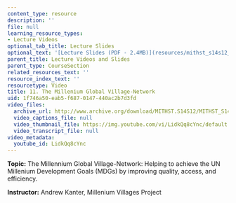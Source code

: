 ```yaml
---
content_type: resource
description: ''
file: null
learning_resource_types:
- Lecture Videos
optional_tab_title: Lecture Slides
optional_text: '[Lecture Slides (PDF - 2.4MB)](resources/mithst_s14s12_lec18_1113)'
parent_title: Lecture Videos and Slides
parent_type: CourseSection
related_resources_text: ''
resource_index_text: ''
resourcetype: Video
title: 11. The Millenium Global Village-Network
uid: 1f746a50-eab5-f687-0147-440ac2b7d3fd
video_files:
  archive_url: http://www.archive.org/download/MITHST.S14S12/MITHST_S14S12_lec11_300k.mp4
  video_captions_file: null
  video_thumbnail_file: https://img.youtube.com/vi/LidkQq8cYnc/default.jpg
  video_transcript_file: null
video_metadata:
  youtube_id: LidkQq8cYnc
---
```


**Topic:** The Millennium Global Village-Network: Helping to achieve the UN Millenium Development Goals (MDGs) by improving quality, access, and efficiency.

**Instructor:** Andrew Kanter, Millenium Villages Project